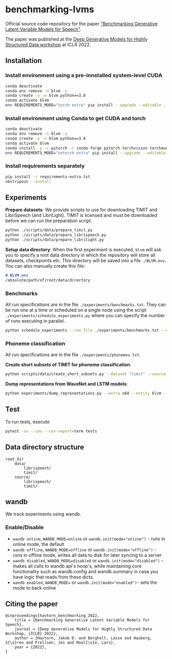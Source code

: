 # benchmarking-lvms

Official source code repository for the paper ["Benchmarking Generative Latent Variable Models for Speech"](https://arxiv.org/abs/2202.12707).

The paper was published at the [Deep Generative Models for Highly Structured Data workshop](https://deep-gen-struct.github.io) at ICLR 2022.

## Installation

### Install environment using a pre-innstalled system-level CUDA

```bash
conda deactivate
conda env remove -n blvm -y
conda create -y -n blvm python==3.8
conda activate blvm
env REQUIREMENTS_MODE="torch extra" pip install --upgrade --editable .
```

### Install environment using Conda to get CUDA and torch

```bash
conda deactivate
conda env remove -n blvm -y
conda create -y -n blvm python==3.8
conda activate blvm
conda install -y -c pytorch -c conda-forge pytorch torchvision torchaudio cudatoolkit=11.3 libsndfile
env REQUIREMENTS_MODE="notorch extra" pip install --upgrade --editable . 
```

### Install requirements separately

```bash
pip install -r requirements-extra.txt
nbstripout --install
```

## Experiments

**Prepare datasets**:
We provide scripts to use for downloading TIMIT and LibriSpeech (and LibriLight).
TIMIT is licensed and must be downloaded before we can run the preparation script.

```bash
python ./scripts/data/prepare_timit.py
python ./scripts/data/prepare_librispeech.py
python ./scripts/data/prepare_librilight.py
```

**Setup data directory**:
When the first experiment is executed, `blvm` will ask you to specify a root data directory in which the repository will store all datasets, checkpoints etc. This directory will be saved into a file `./BLVM.env`. You can also manually create this file:

```md
# BLVM.env
/absolute/path/of/root/data/directory
```

### Benchmarks

All run specifications are in the file `./experiments/benchmarks.txt`.
They can be run one at a time or scheduled on a single node using the script `./experiments/schedule_experiments.py` where you can specify the number of runs executing in parallel.

```bash
python schedule_experiments --run_file ./experiments/benchmarks.txt --num_parallel 2
```

### Phoneme classification

All run specifications are in the file `./experiments/phonemes.txt`.

**Create short subsets of TIMIT for phoneme classification**:

```bash
python scripts/data/create_short_subsets.py --dataset "timit" --source "train.txt" --lengths 57600000 9600000 --names "train_1h" "train_10m"
```

**Dump representations from WaveNet and LSTM models**:

```bash
python experiments/dump_representations.py --extra s64 --entity blvm --project wavenet --id "model-run-id"
```

## Test

To run tests, execute

```bash
pytest -sv --cov --cov-report=term tests
```

## Data directory structure

```text
root_dir
    data/
        librispeech/
        timit/
    source/
        librispeech/
        timit/
```

## wandb

We track experiments using wandb.

### Enable/Disable

- `wandb online`, `WANDB_MODE=online` or `wandb.init(mode="online")` - runs in online mode, the default
- `wandb offline`, `WANDB_MODE=offline` or `wandb.init(mode="offline")` - runs in offline mode, writes all data to disk for later syncing to a server
- `wandb disabled`, `WANDB_MODE=disabled` or `wandb.init(mode="disabled")` - makes all calls to wandb api's noop's, while maintaining core functionality such as wandb.config and wandb.summary in case you have logic that reads from these dicts.
- `wandb enabled`, `WANDB_MODE=` or `wandb.init(mode="enabled")`- sets the mode to back online

## Citing the paper

```text
@inproceedings{havtorn_benchmarking_2022,
	title = {Benchmarking Generative Latent Variable Models for Speech},
	journal = {Deep Generative Models for Highly Structured Data Workshop, {ICLR} 2022},
	author = {Havtorn, Jakob D. and Borgholt, Lasse and Hauberg, S{\o}ren and Frellsen, Jes and Maal{\o}e, Lars},
	year = {2022},
}
```
